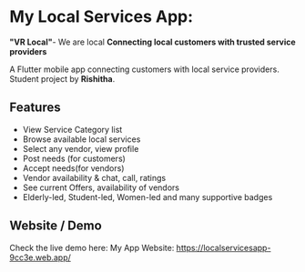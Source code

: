 # My Local Services App:
**"VR Local"**- We are local
**Connecting local customers with trusted service providers**

A Flutter mobile app connecting customers with local service providers.  
Student project by **Rishitha**.

## Features
- View Service Category list
- Browse available local services
- Select any vendor, view profile
- Post needs (for customers)
- Accept needs(for vendors)
- Vendor availability & chat, call, ratings
- See current Offers, availability of vendors
- Elderly-led, Student-led, Women-led and many supportive badges

## Website / Demo
Check the live demo here:
My App Website: https://localservicesapp-9cc3e.web.app/
